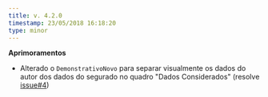 ```yaml
---
title: v. 4.2.0
timestamp: 23/05/2018 16:18:20
type: minor
---
```


**Aprimoramentos**
+ Alterado o `DemonstrativoNovo` para separar visualmente os dados do autor dos dados do segurado no quadro "Dados Considerados" (resolve [issue#4](https://github.com/Contadoria/CalculoRMI/issues/4))